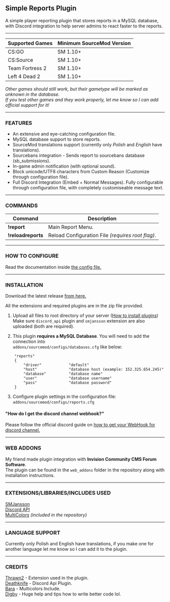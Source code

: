 ## Simple Reports Plugin

A simple player reporting plugin that stores reports in a MySQL database, with Discord integration to help server admins to react faster to the reports.  

------------

| Supported Games | Minimum SourceMod Version |
| ------------ | ------------ |
|  CS:GO | SM 1.10+ |
|  CS:Source | SM 1.10+ |
|  Team Fortress 2  | SM 1.10+ |
|  Left 4 Dead 2 | SM 1.10+ |

*Other games should still work, but their gametype will be marked as unknown in the database.*  
*If you test other games and they work properly, let me know so I can add official support for it!*  

------------
### FEATURES

- An extensive and eye-catching configuration file.
- MySQL database support to store reports.
- SourceMod translations support (currently only *Polish* and *English* have translations).
- Sourcebans integration - Sends report to sourcebans database (sb_submissions).
- In-game admin notification (with optional sound).
- Block unicode/UTF8 characters from Custom Reason (Customize through configuration file).
- Full Discord Integration (Embed + Normal Messages). Fully configurable through configuration file, with completely customiseable message text.
------------
### COMMANDS
| Command | Description |
| ------------ | ------------ |
| **!report** | Main Report Menu. |
| **!reloadreports** | Reload Configuration File *(requires root flag)*. |  

------------
### HOW TO CONFIGURE

Read the documentation inside [the config file.](https://github.com/Mesharsky/Simple-Reports/blob/main/addons/sourcemod/configs/reports.cfg "Config File")

------------
### INSTALLATION

Download the latest release [from here.](https://github.com/Mesharsky/Simple-Reports/releases "Latest Release")  

All the extensions and required plugins are in the zip file provided.  

1. Upload all files to root directory of your server ([How to install plugins](https://wiki.alliedmods.net/Managing_your_sourcemod_installation#Installing_Plugins "Installing Plugins"))  
Make sure `discord_api` plugin and `smjansson` extension are also uploaded (both are required).  

2. This plugin **requires a MySQL Database**. You will need to add the connection into  
`addons/sourcemod/configs/databases.cfg` like below:

```
	"reports"
	{
		"driver"			"default"
		"host"				"database host (example: 152.325.654.245)"
		"database"			"database name"
		"user"				"database username"
		"pass"				"database password"
	}
```
3. Configure plugin settings in the configuration file: `addons/sourcemod/configs/reports.cfg`

#### "How do I get the discord channel webhook?"
Please follow the official discord guide on [how to get your WebHook for discord channel.](https://support.discord.com/hc/en-us/articles/228383668-Intro-to-Webhooks "Intro to WebHooks")

------------
### WEB ADDONS

My friend made plugin integration with **Invision Community CMS Forum Software**.  
The plugin can be found in the `web_addons` folder in the repository along with installation instructions.

------------
### EXTENSIONS/LIBRARIES/INCLUDES USED

[SMJansson](https://forums.alliedmods.net/showthread.php?t=184604 "SMJansson")  
[Discord API](https://github.com/Deathknife/sourcemod-discord "Discord API")  
[MultiColors](https://forums.alliedmods.net/showthread.php?t=247770 "MultiColors")  *(included in the repository)*

------------
### LANGUAGE SUPPORT
Currently only Polish and English have translations, if you make one for another language let me know so I can add it to the plugin.

------------
### CREDITS

[Thrawn2](https://forums.alliedmods.net/member.php?u=51683 "Thrawn2") - Extension used in the plugin.  
[Deathknife](https://github.com/Deathknife "Deathknife") - Discord Api Plugin.  
[Bara](https://forums.alliedmods.net/member.php?u=178115 "Bara") - Multicolors Include.  
[Digby](https://github.com/sirdigbot/ "dude who makes plugins in 3 hours") - Huge help and tips how to write better code lol.
